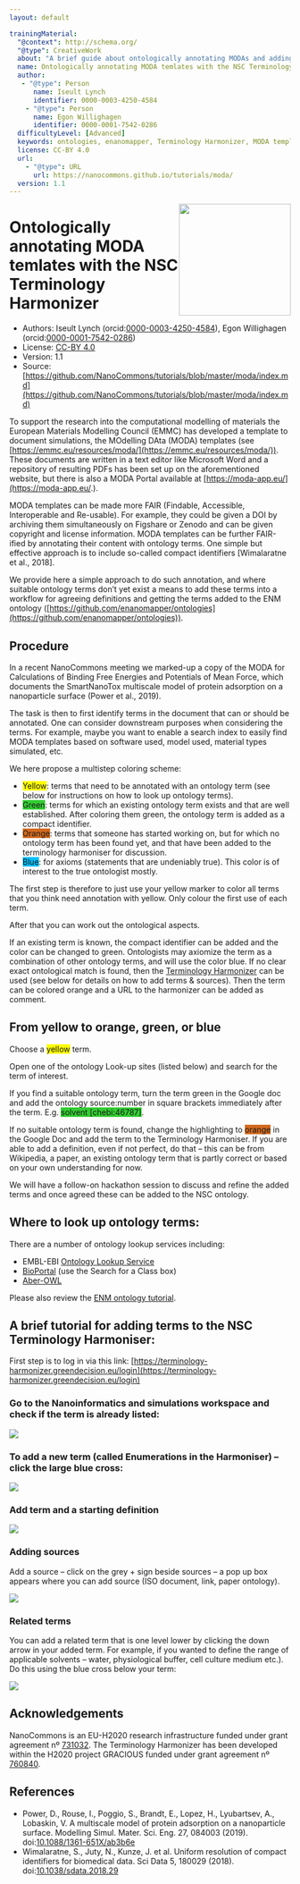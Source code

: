 ```yaml
---
layout: default

trainingMaterial:
  "@context": http://schema.org/
  "@type": CreativeWork
  about: "A brief guide about ontologically annotating MODAs and adding terms to the NSC Terminology Harmonizer."
  name: Ontologically annotating MODA temlates with the NSC Terminology Harmonizer
  author:
   - "@type": Person
      name: Iseult Lynch
      identifier: 0000-0003-4250-4584
    - "@type": Person
      name: Egon Willighagen
      identifier: 0000-0001-7542-0286
  difficultyLevel: [Advanced]
  keywords: ontologies, enanomapper, Terminology Harmonizer, MODA template
  license: CC-BY 4.0
  url:
    - "@type": URL
      url: https://nanocommons.github.io/tutorials/moda/
  version: 1.1
---
```


<img style="float: right; width: 200px"
  src="https://upload.wikimedia.org/wikipedia/commons/thumb/e/e1/NanoCommons-Logo-Large_-_White_Circle_01.png/640px-NanoCommons-Logo-Large_-_White_Circle_01.png" />
# Ontologically annotating MODA temlates with the NSC Terminology Harmonizer

* Authors: Iseult Lynch (orcid:[0000-0003-4250-4584](https://orcid.org/0000-0003-4250-4584)), Egon Willighagen (orcid:[0000-0001-7542-0286](https://orcid.org/0000-0001-7542-0286))
* License: [CC-BY 4.0](https://creativecommons.org/licenses/by/4.0/)
* Version: 1.1
* Source: [https://github.com/NanoCommons/tutorials/blob/master/moda/index.md](https://github.com/NanoCommons/tutorials/blob/master/moda/index.md)

To support the research into the computational modelling of materials the European Materials Modelling Council (EMMC) has developed a template to document
simulations, the MOdelling DAta (MODA) templates (see [https://emmc.eu/resources/moda/](https://emmc.eu/resources/moda/)). These documents are written in
a text editor like Microsoft Word and a repository of resulting PDFs has been set up on the aforementioned website, but there is also a MODA Portal
available at [https://moda-app.eu/](https://moda-app.eu/.).

MODA templates can be made more FAIR (Findable, Accessible, Interoperable and Re-usable). For example, they could be given a DOI by archiving them
simultaneously on Figshare or Zenodo and can be given copyright and license information. MODA templates can be further FAIR-ified by annotating their
content with ontology terms. One simple but effective approach is to include so-called compact identifiers [Wimalaratne et al., 2018].  

We provide here a simple approach to do such annotation, and where suitable ontology terms don’t yet exist a means to add these terms into a workflow for
agreeing definitions and getting the terms added to the ENM ontology ([https://github.com/enanomapper/ontologies](https://github.com/enanomapper/ontologies)).  

## Procedure

In a recent NanoCommons meeting we marked-up a copy of the MODA for Calculations of Binding Free Energies and Potentials of Mean Force,
which documents the SmartNanoTox multiscale model of protein adsorption on a nanoparticle surface (Power et al., 2019).

The task is then to first identify terms in the document that can or should be annotated. One can consider downstream purposes when
considering the terms. For example, maybe you want to enable a search index to easily find MODA templates based on software used, model
used, material types simulated, etc.  

We here propose a multistep coloring scheme:

* <span style="background-color: #FFFF00">Yellow</span>: terms that need to be annotated with an ontology term (see below for instructions on how to look up ontology terms).  
* <span style="background-color: #32CD32">Green</span>: terms for which an existing ontology term exists and that are well established. After coloring them green, the ontology term is added as a compact identifier.
* <span style="background-color: #D2691E">Orange</span>: terms that someone has started working on, but for which no ontology term has been found yet, and that have been added to the terminology harmoniser for discussion.
* <span style="background-color: #00BFFF">Blue</span>: for axioms (statements that are undeniably true). This color is of interest to the true ontologist mostly. 

The first step is therefore to just use your yellow marker to color all terms that you think need annotation with yellow.  Only colour the first use of each term. 

After that you can work out the ontological aspects. 

If an existing term is known, the compact identifier can be added and the color can be changed to green. Ontologists may axiomize the
term as a combination of other ontology terms, and will use the color blue.  If no clear exact ontological match is found, then the
[Terminology Harmonizer](https://terminology-harmonizer.greendecision.eu/)
can be used (see below for details on how to add terms & sources).  Then the term can be colored orange and a URL to the harmonizer
can be added as comment.

## From yellow to orange, green, or blue

Choose a <span style="background-color: #FFFF00">yellow</span> term.  

Open one of the ontology Look-up sites (listed below) and search for the term of interest. 

If you find a suitable ontology term, turn the term green in the Google doc and add the ontology source:number in square brackets
immediately after the term. E.g. <span style="background-color: #32CD32">solvent [chebi:46787]</span>.

If no suitable ontology term is found, change the highlighting to <span style="background-color: #D2691E">orange</span>
in the Google Doc and add the term to the Terminology Harmoniser. If you are able to add a definition, even if not perfect,
do that – this can be from Wikipedia, a paper, an existing ontology term that is partly correct or based on your own understanding
for now.  

We will have a follow-on hackathon session to discuss and refine the added terms and once agreed these can be added to the NSC ontology. 

## Where to look up ontology terms:

There are a number of ontology lookup services including:

* EMBL-EBI [Ontology Lookup Service](https://www.ebi.ac.uk/ols/index)
* [BioPortal](https://bioportal.bioontology.org/) (use the Search for a Class box)
* [Aber-OWL](http://www.aber-owl.net/#/)

Please also review the [ENM ontology tutorial](https://enanomapper.github.io/tutorials/BrowseOntology/Tutorial%20browsing%20eNM%20ontology.html).

## A brief tutorial for adding terms to the NSC Terminology Harmoniser: 

First step is to log in via this link: [https://terminology-harmonizer.greendecision.eu/login](https://terminology-harmonizer.greendecision.eu/login)

### Go to the Nanoinformatics and simulations workspace and check if the term is already listed:

![](moda-image1.png)

### To add a new term (called Enumerations in the Harmoniser) – click the large blue cross:

![](moda-image2.png)

### Add term and a starting definition

![](moda-image3.png)

### Adding sources

Add a source – click on the grey + sign beside sources – a pop up box appears where you can add source (ISO document, link, paper ontology).

![](moda-image4.png)

### Related terms

You can add a related term that is one level lower by clicking the down arrow in your added term.  For example, if you wanted to define
the range of applicable solvents – water, physiological buffer, cell culture medium etc.).  Do this using the blue cross below your term:

![](moda-image5.png)

## Acknowledgements

NanoCommons is an EU-H2020 research infrastructure funded under grant agreement nº [731032](https://cordis.europa.eu/project/id/731032). The Terminology Harmonizer has been developed
within the H2020 project GRACIOUS funded under grant agreement nº [760840](https://cordis.europa.eu/project/id/760840).

## References
* Power, D., Rouse, I., Poggio, S., Brandt, E., Lopez, H., Lyubartsev, A., Lobaskin, V.  A multiscale model of protein adsorption on a nanoparticle surface. Modelling Simul. Mater. Sci. Eng. 27, 084003 (2019). doi:[10.1088/1361-651X/ab3b6e](https://doi.org/10.1088/1361-651X/ab3b6e)
* Wimalaratne, S., Juty, N., Kunze, J. et al. Uniform resolution of compact identifiers for biomedical data. Sci Data 5, 180029 (2018). doi:[10.1038/sdata.2018.29](https://doi.org/10.1038/sdata.2018.29)

